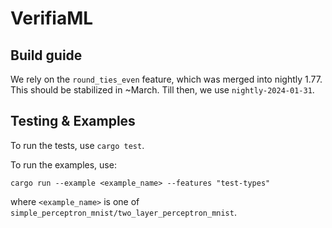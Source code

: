 # VerifiaML

## Build guide

We rely on the `round_ties_even` feature, which was merged into nightly 1.77. This should be stabilized in ~March. Till then, we use `nightly-2024-01-31`.

## Testing & Examples

To run the tests, use `cargo test`. 

To run the examples, use:
```
cargo run --example <example_name> --features "test-types"
```

where `<example_name>` is one of `simple_perceptron_mnist/two_layer_perceptron_mnist`.